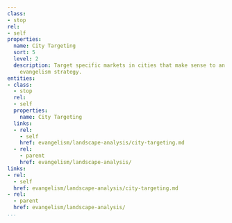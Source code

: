 ```yaml
---
class:
- stop
rel:
- self
properties:
  name: City Targeting
  sort: 5
  level: 2
  description: Target specific markets in cities that make sense to an overall API
    evangelism strategy.
entities:
- class:
  - stop
  rel:
  - self
  properties:
    name: City Targeting
  links:
  - rel:
    - self
    href: evangelism/landscape-analysis/city-targeting.md
  - rel:
    - parent
    href: evangelism/landscape-analysis/
links:
- rel:
  - self
  href: evangelism/landscape-analysis/city-targeting.md
- rel:
  - parent
  href: evangelism/landscape-analysis/
...
```

